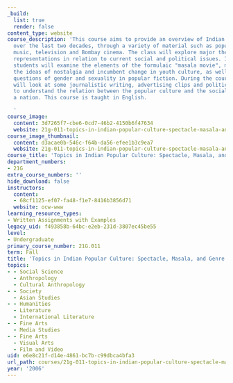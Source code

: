 ```yaml
---
_build:
  list: true
  render: false
content_type: website
course_description: 'This course aims to provide an overview of Indian popular culture
  over the last two decades, through a variety of material such as popular fiction,
  music, television and Bombay cinema. The class will explore major themes and their
  representations in relation to current social and political issues. In particular,
  students will examine the elements of the formulaic "masala movie", music and melodrama,
  the ideas of nostalgia and incumbent change in youth culture, as well as shifting
  questions of gender and sexuality in popular fiction. During the course, students
  will look at some journalistic writing, advertising clips and political cartoons
  to understand the relation between the popular culture and the social imagery of
  a nation. This course is taught in English.

  '
course_image:
  content: 3d7265f7-cbe6-0cd7-46b2-4150b6f47634
  website: 21g-011-topics-in-indian-popular-culture-spectacle-masala-and-genre-fall-2006
course_image_thumbnail:
  content: d3acae0b-546c-f64b-da56-efee1b3c9ea7
  website: 21g-011-topics-in-indian-popular-culture-spectacle-masala-and-genre-fall-2006
course_title: 'Topics in Indian Popular Culture: Spectacle, Masala, and Genre'
department_numbers:
- 21G
extra_course_numbers: ''
hide_download: false
instructors:
  content:
  - 68cf1125-ef07-fa48-f1e7-8416b3856d71
  website: ocw-www
learning_resource_types:
- Written Assignments with Examples
legacy_uid: f493858b-64bc-e2eb-231d-3807ec45be55
level:
- Undergraduate
primary_course_number: 21G.011
term: Fall
title: 'Topics in Indian Popular Culture: Spectacle, Masala, and Genre'
topics:
- - Social Science
  - Anthropology
  - Cultural Anthropology
- - Society
  - Asian Studies
- - Humanities
  - Literature
  - International Literature
- - Fine Arts
  - Media Studies
- - Fine Arts
  - Visual Arts
  - Film and Video
uid: e6e8c21f-d14e-4861-bc7b-c99dbca4bfa3
url_path: courses/21g-011-topics-in-indian-popular-culture-spectacle-masala-and-genre-fall-2006
year: '2006'
---
```

